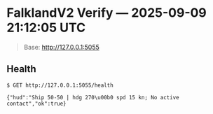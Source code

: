 # FalklandV2 Verify — 2025-09-09 21:12:05 UTC
> Base: http://127.0.0.1:5055

## Health

```
$ GET http://127.0.0.1:5055/health

{"hud":"Ship 50-50 | hdg 270\u00b0 spd 15 kn; No active contact","ok":true}

```
